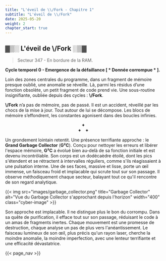 ```yaml
---
title: "L'éveil de \\/Fork - Chapitre 1"
subtitle: "L'éveil de \\/Fork"
date: 2025-05-20
weight: 2
chapter_start: true
---
```


## ▓▒░ L'éveil de \\/Fork ░▒▓

> Secteur 347 - En bordure de la RAM.

**Cycle temporel 0 - Emergence de la défaillance <span class="corrupted">[ \* Donnée corrompue \* ]</span>.**

Loin des zones centrales du programme, dans un fragment de mémoire presque oublié, une anomalie se réveille. Là, parmi les résidus d’une fonction obsolète, un petit fragment de code prend vie. Une sous-routine insignifiante, oubliée depuis des cycles : **\\/Fork**.

**\\/Fork** n’a pas de mémoire, pas de passé. Il est un accident, réveillé par les chocs de la mise à jour. Tout autour de lui se décompose. Les blocs de mémoire s’effondrent, les constantes agonisent dans des boucles infinies.

<p align="center">
  ✦<br />
  ✦ &nbsp; ✦
</p>

Un grondement lointain retentit. Une présence terrifiante approche : le **Grand Garbage Collector** (**G²C**). Conçu pour nettoyer les erreurs et libérer l'espace mémoire, **G²C** a évolué bien au-delà de sa fonction initiale et est devenu incontrôlable. Son corps est un dodécaèdre étoilé, dont les pics s'étendent et se rétractent à intervalles réguliers, comme s'ils réagissaient à une pulsation interne. Une de ses faces, massive et lisse, porte un œil immense, un faisceau froid et implacable qui scrute tout sur son passage. Il observe méthodiquement chaque secteur, balayant tout ce qu'il rencontre de son regard analytique.

{{< img src="images/garbage_collector.png" title="Garbage Collector" alt="Vue du Garbage Collector s'approchant depuis l'horizon" width="400" class="cyber-image" >}}

Son approche est implacable. Il ne distingue plus le bon du corrompu. Dans sa quête de purification, il efface tout sur son passage, réduisant le code à un amas de fragments inertes. Chaque mouvement est une promesse de destruction, chaque analyse un pas de plus vers l'anéantissement. Le faisceau lumineux de son œil, plus précis qu'un rayon laser, cherche la moindre anomalie, la moindre imperfection, avec une lenteur terrifiante et une efficacité dévastatrice.

{{< page_nav >}}
